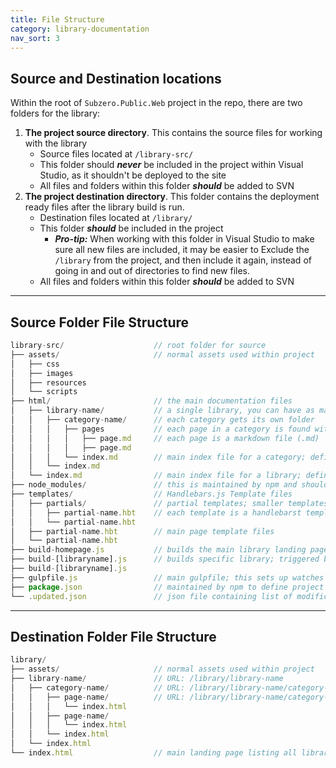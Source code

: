 ```yaml
---
title: File Structure
category: library-documentation
nav_sort: 3
---
```


## Source and Destination locations
Within the root of ```Subzero.Public.Web``` project in the repo, there are two folders for the library:

1. **The project source directory**. This contains the source files for working with the library
    - Source files located at ```/library-src/```
    - This folder should ***never*** be included in the project within Visual Studio, as it shouldn't be deployed to the site
    - All files and folders within this folder ***should*** be added to SVN
2. **The project destination directory**. This folder contains the deployment ready files after the library build is run.
    - Destination files located at ```/library/```
    - This folder ***should*** be included in the project
        - ***Pro-tip:*** When working with this folder in Visual Studio to make sure all new files are included, it may be easier to Exclude the ```/library``` from the project, and then include it again, instead of going in and out of directories to find new files.
    - All files and folders within this folder ***should*** be added to SVN

---

## Source Folder File Structure

``` javascript
library-src/                    // root folder for source
├── assets/                     // normal assets used within project
│   ├── css
│   ├── images
│   ├── resources
│   └── scripts
├── html/                       // the main documentation files
│   ├── library-name/           // a single library, you can have as many of these as you want
│   │   ├── category-name/      // each category gets its own folder
│   │   │   ├── pages           // each page in a category is found within this pages folder
│   │   │   │   ├── page.md     // each page is a markdown file (.md)
│   │   │   │   ├── page.md
│   │   │   └── index.md        // main index file for a category; defines title, description, category icons, etc. 
│   │   └── index.md
│   └── index.md                // main index file for a library; defines
├── node_modules/               // this is maintained by npm and should never be added or committed to the project
├── templates/                  // Handlebars.js Template files
│   ├── partials/               // partial templates; smaller templates that can be reused in main templates
│   │   ├── partial-name.hbt    // each template is a handlebarst template file (.hbt)
│   │   └── partial-name.hbt
│   ├── partial-name.hbt        // main page template files
│   └── partial-name.hbt
├── build-homepage.js           // builds the main library landing page which lists all libraries
├── build-[libraryname].js      // builds specific library; triggered by gulp watches
├── build-[libraryname].js
├── gulpfile.js                 // main gulpfile; this sets up watches and builds libraries when content is modified
├── package.json                // maintained by npm to define project dependecies used by Gulp and Metalsmith
└── .updated.json               // json file containing list of modification times for files; updated automatically on build
```

---

## Destination Folder File Structure
``` javascript
library/
├── assets/                     // normal assets used within project
├── library-name/               // URL: /library/library-name
│   ├── category-name/          // URL: /library/library-name/category-name
│   │   ├── page-name/          // URL: /library/library-name/category-name/page-name
│   │   │   └── index.html
│   │   ├── page-name/
│   │   │   └── index.html
│   │   └── index.html
│   └── index.html
└── index.html                  // main landing page listing all libraries; URL: /library 

```